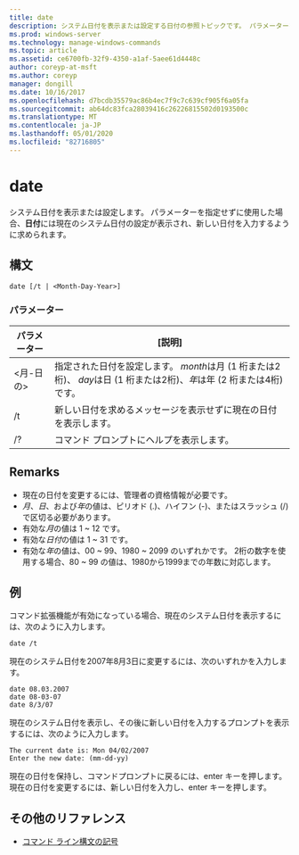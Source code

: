 ```yaml
---
title: date
description: システム日付を表示または設定する日付の参照トピックです。 パラメーターを指定せずに使用する場合は、
ms.prod: windows-server
ms.technology: manage-windows-commands
ms.topic: article
ms.assetid: ce6700fb-32f9-4350-a1af-5aee61d4448c
author: coreyp-at-msft
ms.author: coreyp
manager: dongill
ms.date: 10/16/2017
ms.openlocfilehash: d7bcdb35579ac86b4ec7f9c7c639cf905f6a05fa
ms.sourcegitcommit: ab64dc83fca28039416c26226815502d0193500c
ms.translationtype: MT
ms.contentlocale: ja-JP
ms.lasthandoff: 05/01/2020
ms.locfileid: "82716805"
---
```

# <a name="date"></a>date

システム日付を表示または設定します。 パラメーターを指定せずに使用した場合、**日付**には現在のシステム日付の設定が表示され、新しい日付を入力するように求められます。



## <a name="syntax"></a>構文

```
date [/t | <Month-Day-Year>]
```

### <a name="parameters"></a>パラメーター

|パラメーター|[説明]|
|---------|-----------|
|\<月-日の>|指定された日付を設定します。 *month*は月 (1 桁または2桁)、 *day*は日 (1 桁または2桁)、*年*は年 (2 桁または4桁) です。|
|/t|新しい日付を求めるメッセージを表示せずに現在の日付を表示します。|
|/?|コマンド プロンプトにヘルプを表示します。|

## <a name="remarks"></a>Remarks

-   現在の日付を変更するには、管理者の資格情報が必要です。
-   *月*、*日*、および*年*の値は、ピリオド (.)、ハイフン (-)、またはスラッシュ (/) で区切る必要があります。
-   有効な*月*の値は 1 ~ 12 です。
-   有効な*日付*の値は 1 ~ 31 です。
-   有効な*年*の値は、00 ~ 99、1980 ~ 2099 のいずれかです。 2桁の数字を使用する場合、80 ~ 99 の値は、1980から1999までの年数に対応します。

## <a name="examples"></a>例

コマンド拡張機能が有効になっている場合、現在のシステム日付を表示するには、次のように入力します。
```
date /t
```
現在のシステム日付を2007年8月3日に変更するには、次のいずれかを入力します。
```
date 08.03.2007
date 08-03-07
date 8/3/07
```
現在のシステム日付を表示し、その後に新しい日付を入力するプロンプトを表示するには、次のように入力します。
```
The current date is: Mon 04/02/2007
Enter the new date: (mm-dd-yy)
```
現在の日付を保持し、コマンドプロンプトに戻るには、enter キーを押します。 現在の日付を変更するには、新しい日付を入力し、enter キーを押します。

## <a name="additional-references"></a>その他のリファレンス

- [コマンド ライン構文の記号](command-line-syntax-key.md)
